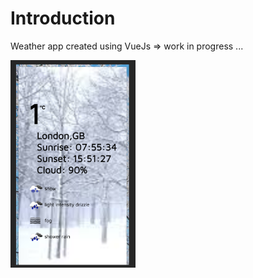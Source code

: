 # Introduction

Weather app created using VueJs => work in progress ...

<img src="images/weather-app.png" width="200">